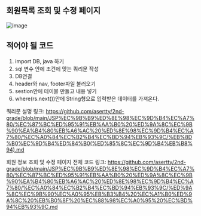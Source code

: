 ## 회원목록 조회 및 수정 페이지

![image](https://github.com/user-attachments/assets/327efad3-38a3-4067-9f77-29180e0b15b8)

적어야 될 코드
-
1. import DB, java 하기
2. sql 변수 안에 조건에 맞는 쿼리문 작성
3. DB연결
4. header와 nav, footer파일 불러오기
5. sestion안에 테이블 만들고 내용 넣기
6. where(rs.next())안에 String형으로 입력받은 데이터를 가져온다.

쿼리문 설명 링크: https://github.com/asertty/2nd-grade/blob/main/JSP%EC%9B%B9%ED%8E%98%EC%9D%B4%EC%A7%80/%EC%87%BC%ED%95%91%EB%AA%B0%20%ED%9A%8C%EC%9B%90%EA%B4%80%EB%A6%AC%20%ED%8E%98%EC%9D%B4%EC%A7%80/%EC%A0%84%EC%B2%B4%EC%BD%94%EB%93%9C/%EB%8D%B0%EC%9D%B4%ED%84%B0(%ED%85%8C%EC%9D%B4%EB%B8%94).md


회원 정보 조회 및 수정 페이지 전체 코드 링크: https://github.com/asertty/2nd-grade/blob/main/JSP%EC%9B%B9%ED%8E%98%EC%9D%B4%EC%A7%80/%EC%87%BC%ED%95%91%EB%AA%B0%20%ED%9A%8C%EC%9B%90%EA%B4%80%EB%A6%AC%20%ED%8E%98%EC%9D%B4%EC%A7%80/%EC%A0%84%EC%B2%B4%EC%BD%94%EB%93%9C/%ED%9A%8C%EC%9B%90%EC%A0%95%EB%B3%B4%20%EC%A1%B0%ED%9A%8C%20%EB%B0%8F%20%EC%88%98%EC%A0%95%20%EC%BD%94%EB%93%9C.md
